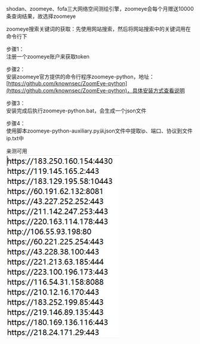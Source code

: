 shodan、zoomeye、fofa三大网络空间测绘引擎，zoomeye会每个月赠送10000条查询结果，故选择zoomeye

zoomeye搜索关键词的获取：先使用网站搜索，然后将网站搜索中的关键词用在命令行下

步骤1：  
注册一个zoomeye账户来获取token

步骤2：  
安装zoomeye官方提供的命令行程序zoomeye-python，地址：[https://github.com/knownsec/ZoomEye-python](https://github.com/knownsec/ZoomEye-python)，具体安装方式查看说明

步骤3：  
安装完成后执行zoomeye-python.bat，会生成一个json文件

步骤4：  
使用脚本zoomeye-python-auxiliary.py从json文件中提取ip、端口、协议到文件ip.txt中

亲测可用  
![image](./pic/0.png)
